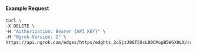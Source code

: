 <!-- Code generated for API Clients. DO NOT EDIT. -->

#### Example Request

```bash
curl \
-X DELETE \
-H "Authorization: Bearer {API_KEY}" \
-H "Ngrok-Version: 2" \
https://api.ngrok.com/edges/https/edghts_2cSjzJ0GT50cL80CMopB5WGX0LX/routes/edghtsrt_2cSjzMTiUv2HhfFK8KrLTRcys0W/ip_restriction
```
